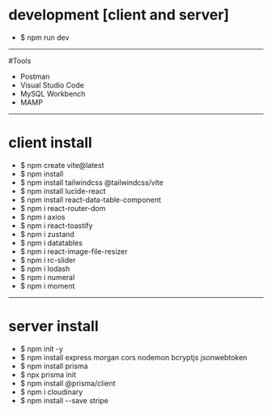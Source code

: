 # development [client and server]
- $ npm run dev
----------------------------------------------------------------------------
#Tools
- Postman
- Visual Studio Code
- MySQL Workbench
- MAMP
----------------------------------------------------------------------------
# client install
- $ npm create vite@latest
- $ npm install
- $ npm install tailwindcss @tailwindcss/vite
- $ npm install lucide-react
- $ npm install react-data-table-component
- $ npm i react-router-dom
- $ npm i axios
- $ npm i react-toastify
- $ npm i zustand
- $ npm i datatables
- $ npm i react-image-file-resizer
- $ npm i rc-slider
- $ npm i lodash
- $ npm i numeral
- $ npm i moment

----------------------------------------------------------------------------
# server install
- $ npm init -y
- $ npm install express morgan cors nodemon bcryptjs jsonwebtoken
- $ npm install prisma
- $ npx prisma init
- $ npm install @prisma/client
- $ npm i cloudinary
- $ npm install --save stripe

